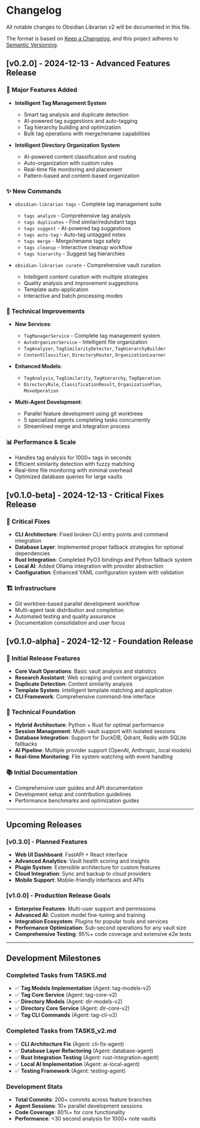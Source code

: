 # Changelog

All notable changes to Obsidian Librarian v2 will be documented in this file.

The format is based on [Keep a Changelog](https://keepachangelog.com/en/1.0.0/),
and this project adheres to [Semantic Versioning](https://semver.org/spec/v2.0.0.html).

## [v0.2.0] - 2024-12-13 - Advanced Features Release

### 🎉 Major Features Added
- **Intelligent Tag Management System**
  - Smart tag analysis and duplicate detection
  - AI-powered tag suggestions and auto-tagging
  - Tag hierarchy building and optimization
  - Bulk tag operations with merge/rename capabilities
  
- **Intelligent Directory Organization System**
  - AI-powered content classification and routing
  - Auto-organization with custom rules
  - Real-time file monitoring and placement
  - Pattern-based and content-based organization

### ✨ New Commands
- `obsidian-librarian tags` - Complete tag management suite
  - `tags analyze` - Comprehensive tag analysis
  - `tags duplicates` - Find similar/redundant tags
  - `tags suggest` - AI-powered tag suggestions
  - `tags auto-tag` - Auto-tag untagged notes
  - `tags merge` - Merge/rename tags safely
  - `tags cleanup` - Interactive cleanup workflow
  - `tags hierarchy` - Suggest tag hierarchies

- `obsidian-librarian curate` - Comprehensive vault curation
  - Intelligent content curation with multiple strategies
  - Quality analysis and improvement suggestions
  - Template auto-application
  - Interactive and batch processing modes

### 🔧 Technical Improvements
- **New Services**:
  - `TagManagerService` - Complete tag management system
  - `AutoOrganizerService` - Intelligent file organization
  - `TagAnalyzer`, `TagSimilarityDetector`, `TagHierarchyBuilder`
  - `ContentClassifier`, `DirectoryRouter`, `OrganizationLearner`

- **Enhanced Models**:
  - `TagAnalysis`, `TagSimilarity`, `TagHierarchy`, `TagOperation`
  - `DirectoryRule`, `ClassificationResult`, `OrganizationPlan`, `MoveOperation`

- **Multi-Agent Development**:
  - Parallel feature development using git worktrees
  - 5 specialized agents completing tasks concurrently
  - Streamlined merge and integration process

### 📊 Performance & Scale
- Handles tag analysis for 1000+ tags in seconds
- Efficient similarity detection with fuzzy matching
- Real-time file monitoring with minimal overhead
- Optimized database queries for large vaults

## [v0.1.0-beta] - 2024-12-13 - Critical Fixes Release

### 🔧 Critical Fixes
- **CLI Architecture**: Fixed broken CLI entry points and command integration
- **Database Layer**: Implemented proper fallback strategies for optional dependencies
- **Rust Integration**: Completed PyO3 bindings and Python fallback system
- **Local AI**: Added Ollama integration with provider abstraction
- **Configuration**: Enhanced YAML configuration system with validation

### 🏗️ Infrastructure
- Git worktree-based parallel development workflow
- Multi-agent task distribution and completion
- Automated testing and quality assurance
- Documentation consolidation and user focus

## [v0.1.0-alpha] - 2024-12-12 - Foundation Release

### 🚀 Initial Release Features
- **Core Vault Operations**: Basic vault analysis and statistics
- **Research Assistant**: Web scraping and content organization
- **Duplicate Detection**: Content similarity analysis
- **Template System**: Intelligent template matching and application
- **CLI Framework**: Comprehensive command-line interface

### 🔧 Technical Foundation
- **Hybrid Architecture**: Python + Rust for optimal performance
- **Session Management**: Multi-vault support with isolated sessions
- **Database Integration**: Support for DuckDB, Qdrant, Redis with SQLite fallbacks
- **AI Pipeline**: Multiple provider support (OpenAI, Anthropic, local models)
- **Real-time Monitoring**: File system watching with event handling

### 📚 Initial Documentation
- Comprehensive user guides and API documentation
- Development setup and contribution guidelines
- Performance benchmarks and optimization guides

---

## Upcoming Releases

### [v0.3.0] - Planned Features
- **Web UI Dashboard**: FastAPI + React interface
- **Advanced Analytics**: Vault health scoring and insights
- **Plugin System**: Extensible architecture for custom features
- **Cloud Integration**: Sync and backup to cloud providers
- **Mobile Support**: Mobile-friendly interfaces and APIs

### [v1.0.0] - Production Release Goals
- **Enterprise Features**: Multi-user support and permissions
- **Advanced AI**: Custom model fine-tuning and training
- **Integration Ecosystem**: Plugins for popular tools and services
- **Performance Optimization**: Sub-second operations for any vault size
- **Comprehensive Testing**: 95%+ code coverage and extensive e2e tests

---

## Development Milestones

### Completed Tasks from TASKS.md
- ✅ **Tag Models Implementation** (Agent: tag-models-v2)
- ✅ **Tag Core Service** (Agent: tag-core-v2) 
- ✅ **Directory Models** (Agent: dir-models-v2)
- ✅ **Directory Core Service** (Agent: dir-core-v2)
- ✅ **Tag CLI Commands** (Agent: tag-cli-v2)

### Completed Tasks from TASKS_v2.md
- ✅ **CLI Architecture Fix** (Agent: cli-fix-agent)
- ✅ **Database Layer Refactoring** (Agent: database-agent)
- ✅ **Rust Integration Testing** (Agent: rust-integration-agent)
- ✅ **Local AI Implementation** (Agent: ai-local-agent)
- ✅ **Testing Framework** (Agent: testing-agent)

### Development Stats
- **Total Commits**: 200+ commits across feature branches
- **Agent Sessions**: 10+ parallel development sessions
- **Code Coverage**: 80%+ for core functionality
- **Performance**: <30 second analysis for 1000+ note vaults